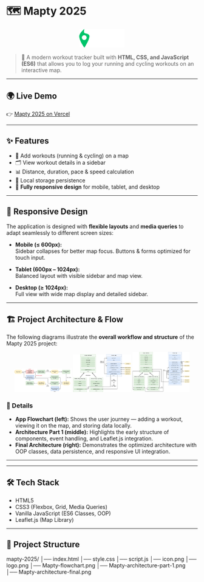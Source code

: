 # 🗺️ Mapty 2025

<p align="center">
  <img src="logo.png" alt="Mapty Logo" width="120" />
</p>

> 🚀 A modern workout tracker built with **HTML, CSS, and JavaScript (ES6)** that allows you to log your running and cycling workouts on an interactive map.

---

## 🌍 Live Demo

👉 [Mapty 2025 on Vercel](https://mapty-2025.vercel.app/)

---

## ✨ Features

- 📍 Add workouts (running & cycling) on a map
- 🗂️ View workout details in a sidebar
- 📊 Distance, duration, pace & speed calculation
- 💾 Local storage persistence
- 📱 **Fully responsive design** for mobile, tablet, and desktop

---

## 📱 Responsive Design

The application is designed with **flexible layouts** and **media queries** to adapt seamlessly to different screen sizes:

- **Mobile (≤ 600px):**  
  Sidebar collapses for better map focus. Buttons & forms optimized for touch input.

- **Tablet (600px – 1024px):**  
  Balanced layout with visible sidebar and map view.

- **Desktop (≥ 1024px):**  
  Full view with wide map display and detailed sidebar.

---

## 🏗️ Project Architecture & Flow

The following diagrams illustrate the **overall workflow and structure** of the Mapty 2025 project:

<p align="center">
  <img src="Mapty-flowchart.png" alt="App Flowchart" width="30%" />
  <img src="Mapty-architecture-part-1.png" alt="Initial Architecture" width="30%" />
  <img src="Mapty-architecture-final.png" alt="Final Architecture" width="30%" />
</p>

### 📌 Details

- **App Flowchart (left):** Shows the user journey — adding a workout, viewing it on the map, and storing data locally.
- **Architecture Part 1 (middle):** Highlights the early structure of components, event handling, and Leaflet.js integration.
- **Final Architecture (right):** Demonstrates the optimized architecture with OOP classes, data persistence, and responsive UI integration.

---

---

## 🛠️ Tech Stack

- HTML5
- CSS3 (Flexbox, Grid, Media Queries)
- Vanilla JavaScript (ES6 Classes, OOP)
- Leaflet.js (Map Library)

---

## 📂 Project Structure

mapty-2025/
│── index.html
│── style.css
│── script.js
│── icon.png
│── logo.png
│── Mapty-flowchart.png
│── Mapty-architecture-part-1.png
│── Mapty-architecture-final.png

